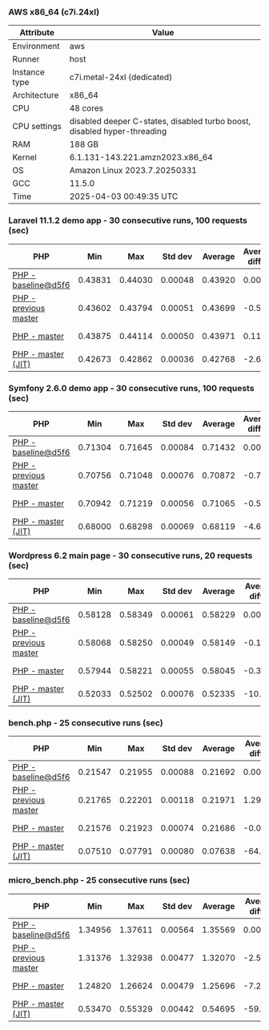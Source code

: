 ### AWS x86_64 (c7i.24xl)

|  Attribute    |     Value      |
|---------------|----------------|
| Environment   |aws|
| Runner        |host|
| Instance type |c7i.metal-24xl (dedicated)|
| Architecture  |x86_64
| CPU           |48 cores|
| CPU settings  |disabled deeper C-states, disabled turbo boost, disabled hyper-threading|
| RAM           |188 GB|
| Kernel        |6.1.131-143.221.amzn2023.x86_64|
| OS            |Amazon Linux 2023.7.20250331|
| GCC           |11.5.0|
| Time          |2025-04-03 00:49:35 UTC|

### Laravel 11.1.2 demo app - 30 consecutive runs, 100 requests (sec)

|     PHP     |     Min     |     Max     |    Std dev   |   Average  |  Average diff % |   Median   | Median diff % |     Memory    |
|-------------|-------------|-------------|--------------|------------|-----------------|------------|---------------|---------------|
|[PHP - baseline@d5f6](https://github.com/php/php-src/commit/d5f6e56610)|0.43831|0.44030|0.00048|0.43920|0.00%|0.43911|0.00%|41.85 MB|
|[PHP - previous master](https://github.com/php/php-src/commit/011795bcbe)|0.43602|0.43794|0.00051|0.43699|-0.50%|0.43691|-0.50%|41.83 MB|
|[PHP - master](https://github.com/php/php-src/commit/f4954df0c9)|0.43875|0.44114|0.00050|0.43971|0.11%|0.43958|0.11%|41.91 MB|
|[PHP - master (JIT)](https://github.com/php/php-src/commit/f4954df0c9)|0.42673|0.42862|0.00036|0.42768|-2.62%|0.42768|-2.60%|50.88 MB|

### Symfony 2.6.0 demo app - 30 consecutive runs, 100 requests (sec)

|     PHP     |     Min     |     Max     |    Std dev   |   Average  |  Average diff % |   Median   | Median diff % |     Memory    |
|-------------|-------------|-------------|--------------|------------|-----------------|------------|---------------|---------------|
|[PHP - baseline@d5f6](https://github.com/php/php-src/commit/d5f6e56610)|0.71304|0.71645|0.00084|0.71432|0.00%|0.71402|0.00%|37.51 MB|
|[PHP - previous master](https://github.com/php/php-src/commit/011795bcbe)|0.70756|0.71048|0.00076|0.70872|-0.78%|0.70857|-0.76%|37.58 MB|
|[PHP - master](https://github.com/php/php-src/commit/f4954df0c9)|0.70942|0.71219|0.00056|0.71065|-0.51%|0.71065|-0.47%|37.64 MB|
|[PHP - master (JIT)](https://github.com/php/php-src/commit/f4954df0c9)|0.68000|0.68298|0.00069|0.68119|-4.64%|0.68119|-4.60%|44.73 MB|

### Wordpress 6.2 main page - 30 consecutive runs, 20 requests (sec)

|     PHP     |     Min     |     Max     |    Std dev   |   Average  |  Average diff % |   Median   | Median diff % |     Memory    |
|-------------|-------------|-------------|--------------|------------|-----------------|------------|---------------|---------------|
|[PHP - baseline@d5f6](https://github.com/php/php-src/commit/d5f6e56610)|0.58128|0.58349|0.00061|0.58229|0.00%|0.58233|0.00%|43.07 MB|
|[PHP - previous master](https://github.com/php/php-src/commit/011795bcbe)|0.58068|0.58250|0.00049|0.58149|-0.14%|0.58145|-0.15%|43.03 MB|
|[PHP - master](https://github.com/php/php-src/commit/f4954df0c9)|0.57944|0.58221|0.00055|0.58045|-0.32%|0.58042|-0.33%|43.04 MB|
|[PHP - master (JIT)](https://github.com/php/php-src/commit/f4954df0c9)|0.52033|0.52502|0.00076|0.52335|-10.12%|0.52329|-10.14%|62.15 MB|

### bench.php - 25 consecutive runs (sec)

|     PHP     |     Min     |     Max     |    Std dev   |   Average  |  Average diff % |   Median   | Median diff % |     Memory    |
|-------------|-------------|-------------|--------------|------------|-----------------|------------|---------------|---------------|
|[PHP - baseline@d5f6](https://github.com/php/php-src/commit/d5f6e56610)|0.21547|0.21955|0.00088|0.21692|0.00%|0.21695|0.00%|26.23 MB|
|[PHP - previous master](https://github.com/php/php-src/commit/011795bcbe)|0.21765|0.22201|0.00118|0.21971|1.29%|0.21948|1.17%|26.25 MB|
|[PHP - master](https://github.com/php/php-src/commit/f4954df0c9)|0.21576|0.21923|0.00074|0.21686|-0.03%|0.21676|-0.09%|26.25 MB|
|[PHP - master (JIT)](https://github.com/php/php-src/commit/f4954df0c9)|0.07510|0.07791|0.00080|0.07638|-64.79%|0.07631|-64.83%|27.41 MB|

### micro_bench.php - 25 consecutive runs (sec)

|     PHP     |     Min     |     Max     |    Std dev   |   Average  |  Average diff % |   Median   | Median diff % |     Memory    |
|-------------|-------------|-------------|--------------|------------|-----------------|------------|---------------|---------------|
|[PHP - baseline@d5f6](https://github.com/php/php-src/commit/d5f6e56610)|1.34956|1.37611|0.00564|1.35569|0.00%|1.35453|0.00%|20.49 MB|
|[PHP - previous master](https://github.com/php/php-src/commit/011795bcbe)|1.31376|1.32938|0.00477|1.32070|-2.58%|1.32003|-2.55%|20.51 MB|
|[PHP - master](https://github.com/php/php-src/commit/f4954df0c9)|1.24820|1.26624|0.00479|1.25696|-7.28%|1.25629|-7.25%|20.51 MB|
|[PHP - master (JIT)](https://github.com/php/php-src/commit/f4954df0c9)|0.53470|0.55329|0.00442|0.54695|-59.66%|0.54701|-59.62%|21.83 MB|
